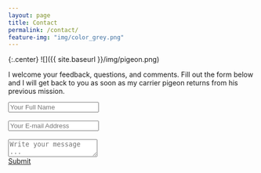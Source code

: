 ```yaml
---
layout: page
title: Contact
permalink: /contact/
feature-img: "img/color_grey.png"
---
```

{:.center}
![]({{ site.baseurl }}/img/pigeon.png)

I welcome your feedback, questions, and comments.  Fill out the form below and I will get back to you as soon as my carrier pigeon returns from his previous mission.

<form action="https://getsimpleform.com/messages?form_api_token=aa89eb29de1c46059db18768b541f069" method="post" class="center">
  <!-- the redirect_to is optional, the form will redirect to the referrer on submission 
  <input type='hidden' name='redirect_to' value='http://bloc.github.io/portfolio-iro/thank-you/' /> -->
  <input type='text' name='name' placeholder='Your Full Name' /><br><br>
  <input type='email' name='email' placeholder='Your E-mail Address' /><br><br>
  <textarea name='message' placeholder='Write your message ...'></textarea><br>
  <a type='submit' value='Send Message' href = '/thank-you/'>Submit</a>
</form>